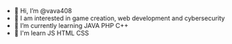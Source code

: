 - 👋 Hi, I’m @vava408
- 👀 I am interested in game creation, web development and cybersecurity
- 🌱 I’m currently learning JAVA PHP C++
- 💞️ I'm learn JS HTML CSS

<!---
vava408/vava408 is a ✨ special ✨ repository because its `README.md` (this file) appears on your GitHub profile.
You can click the Preview link to take a look at your changes.
--->
